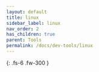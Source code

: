 ```yaml
---
layout: default
title: linux
sidebar_label: linux
nav_order: 2
has_children: true
parent: Tools
permalink: /docs/dev-tools/linux
---
```


{: .fs-6 .fw-300 }

